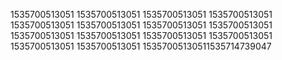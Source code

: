 1535700513051
1535700513051
1535700513051
1535700513051
1535700513051
1535700513051
1535700513051
1535700513051
1535700513051
1535700513051
1535700513051
1535700513051
1535700513051
1535700513051
15357005130511535714739047